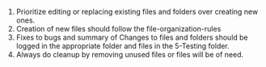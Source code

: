 1.  Prioritize editing or replacing existing files and folders over creating new ones.
2.  Creation of new files should follow the file-organization-rules
3.  Fixes to bugs and summary of Changes to files and folders should be logged in the appropriate folder and files in the 5-Testing folder.
4.  Always do cleanup by removing unused files or files will be of need.